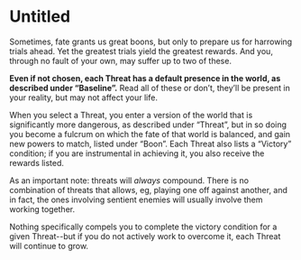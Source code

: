 # Untitled

Sometimes, fate grants us great boons, but only to prepare us for harrowing trials ahead. Yet the greatest trials yield the greatest rewards. And you, through no fault of your own, may suffer up to two of these.

**Even if not chosen, each Threat has a default presence in the world, as described under “Baseline”.** Read all of these or don’t, they’ll be present in your reality, but may not affect your life.

When you select a Threat, you enter a version of the world that is significantly more dangerous, as described under “Threat”, but in so doing you become a fulcrum on which the fate of that world is balanced, and gain new powers to match, listed under “Boon”. Each Threat also lists a “Victory” condition; if you are instrumental in achieving it, you also receive the rewards listed.

As an important note: threats will *always* compound. There is no combination of threats that allows, eg, playing one off against another, and in fact, the ones involving sentient enemies will usually involve them working together.

Nothing specifically compels you to complete the victory condition for a given Threat--but if you do not actively work to overcome it, each Threat will continue to grow.